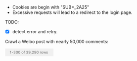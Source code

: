 - Cookies are begin with "SUB=_2A25"
- Excessive requests will lead to a redirect to the login page.


TODO:
- [x] detect error and retry.

Crawl a Weibo post with nearly 50,000 comments:

![shortcuts](image/img.png)

